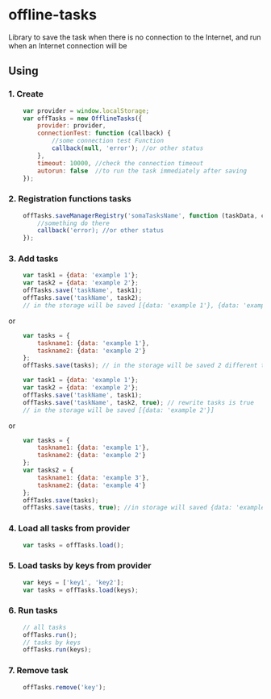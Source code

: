 # offline-tasks
Library to save the task when there is no connection to the Internet, and run when an Internet connection will be


## Using
### 1. Create
```js
    var provider = window.localStorage;
    var offTasks = new OfflineTasks({
        provider: provider,
        connectionTest: function (callback) {
            //some connection test Function
            callback(null, 'error'); //or other status
        },
        timeout: 10000, //check the connection timeout
        autorun: false  //to run the task immediately after saving
    });
```

### 2. Registration functions tasks
```js
    offTasks.saveManagerRegistry('somaTasksName', function (taskData, callback) {
        //something do there
        callback('error); //or other status
    });
```

### 3. Add tasks
```js
    var task1 = {data: 'example 1'};
    var task2 = {data: 'example 2'};
    offTasks.save('taskName', task1);
    offTasks.save('taskName', task2);
    // in the storage will be saved [{data: 'example 1'}, {data: 'example 2'}]
```
or

```js
    var tasks = {
        taskname1: {data: 'example 1'},
        taskname2: {data: 'example 2'}
    };
    offTasks.save(tasks); // in the storage will be saved 2 different task
```
```js
    var task1 = {data: 'example 1'};
    var task2 = {data: 'example 2'};
    offTasks.save('taskName', task1);
    offTasks.save('taskName', task2, true); // rewrite tasks is true
    // in the storage will be saved [{data: 'example 2'}]
```

or

```js
    var tasks = {
        taskname1: {data: 'example 1'},
        taskname2: {data: 'example 2'}
    };
    var tasks2 = {
        taskname1: {data: 'example 3'},
        taskname2: {data: 'example 4'}
    };
    offTasks.save(tasks);
    offTasks.save(tasks, true); //in storage will saved {data: 'example 3'} and {data: 'example 4'}
```

### 4. Load all tasks from provider
```js
    var tasks = offTasks.load();
```

### 5. Load tasks by keys from provider
```js
    var keys = ['key1', 'key2'];
    var tasks = offTasks.load(keys);
```

### 6. Run tasks
```js
    // all tasks
    offTasks.run();
    // tasks by keys
    offTasks.run(keys);
```

### 7. Remove task
```js
    offTasks.remove('key');
```